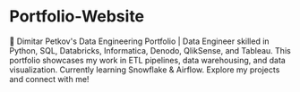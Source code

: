 # Portfolio-Website
🚀 Dimitar Petkov's Data Engineering Portfolio | Data Engineer skilled in Python, SQL, Databricks, Informatica, Denodo, QlikSense, and Tableau. This portfolio showcases my work in ETL pipelines, data warehousing, and data visualization. Currently learning Snowflake &amp; Airflow. Explore my projects and connect with me!
